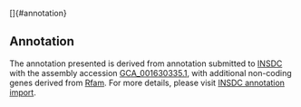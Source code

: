 []{#annotation}

Annotation
----------

The annotation presented is derived from annotation submitted to
[INSDC](http://www.insdc.org) with the assembly accession
[GCA\_001630335.1](http://www.ebi.ac.uk/ena/data/view/GCA_001630335.1),
with additional non-coding genes derived from
[Rfam](http://rfam.xfam.org/). For more details, please visit [INSDC
annotation
import](http://ensemblgenomes.org/info/data/insdc_annotation).
